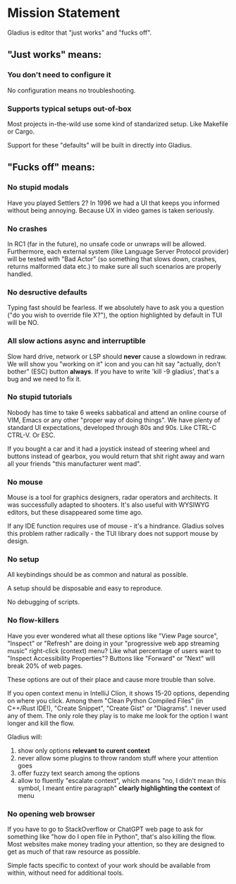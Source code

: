 # Mission Statement

Gladius is editor that "just works" and "fucks off".

## "Just works" means:

### You don't need to configure it

No configuration means no troubleshooting.

### Supports typical setups out-of-box

Most projects in-the-wild use some kind of standarized setup. Like Makefile or Cargo.

Support for these "defaults" will be built in directly into Gladius.

## "Fucks off" means:

### No stupid modals

Have you played Settlers 2? In 1996 we had a UI that keeps you informed without being annoying. Because UX in video
games is taken seriously.

### No crashes

In RC1 (far in the future), no unsafe code or unwraps will be allowed. Furthermore, each external system (like Language
Server Protocol provider) will be tested with "Bad Actor" (so something that slows down, crashes, returns malformed data
etc.) to make sure all such scenarios are properly handled.

### No desructive defaults

Typing fast should be fearless. If we absolutely have to ask you a question ("do you wish to override file X?"), the
option highlighted by default in TUI will be NO.

### All slow actions async and interruptible

Slow hard drive, network or LSP should **never** cause a slowdown in redraw. We will show you "working on it" icon and
you can hit say "actually, don't bother" (ESC) button **always**. If you have to write 'kill -9 gladius', that's a bug
and we need to fix it.

### No stupid tutorials

Nobody has time to take 6 weeks sabbatical and attend an online course of VIM, Emacs or any other "proper way of doing
things". We have plenty of standard UI expectations, developed through 80s and 90s. Like CTRL-C CTRL-V. Or ESC.

If you bought a car and it had a joystick instead of steering wheel and buttons instead of gearbox, you would return
that shit right away and warn all your friends "this manufacturer went mad".

### No mouse

Mouse is a tool for graphics designers, radar operators and architects. It was successfully adapted to shooters. It's
also useful with WYSIWYG editors, but these disappeared some time ago.

If any IDE function requires use of mouse - it's a hindrance. Gladius solves this problem rather radically - the TUI
library does not support mouse by design.

### No setup

All keybindings should be as common and natural as possible.

A setup should be disposable and easy to reproduce.

No debugging of scripts.

### No flow-killers

Have you ever wondered what all these options like "View Page source", "Inspect" or "Refresh" are doing in your
"progressive web app streaming music" right-click (context) menu?
Like what percentage of users want to "Inspect Accessibility Properties"? Buttons like "Forward" or "Next" will break
20% of web pages.

These options are out of their place and cause more trouble than solve.

If you open context menu in IntelliJ Clion, it shows 15-20 options, depending on where you click. Among them "Clean
Python Compiled Files" (in C++/Rust IDE!), "Create Snippet", "Create Gist" or "Diagrams". I never used any of them. The
only
role they play is to
make me look for the option I want longer and kill the flow.

Gladius will:

1) show only options **relevant to curent context**
2) never allow some plugins to throw random stuff where your attention goes
3) offer fuzzy text search among the options
4) allow to fluently "escalate context", which means "no, I didn't mean this symbol, I meant entire paragraph" **clearly
   highlighting the context** of menu

### No opening web browser

If you have to go to StackOverflow or ChatGPT web page to ask for something like "how do I open file in Python", that's
also killing the flow. Most websites make money trading your attention, so they are designed to get as much of that raw
resource as possible.

Simple facts specific to context of your work should be available from within, without need for additional tools.
